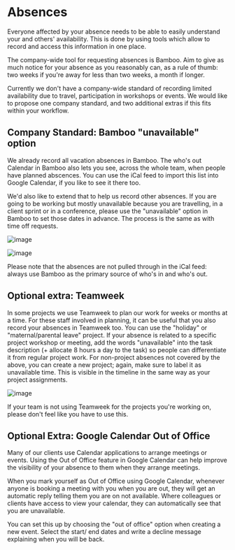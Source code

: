 # Absences

Everyone affected by your absence needs to be able to easily understand your and others' availability. This is done by using tools which allow to record and access this information in one place.

The company-wide tool for requesting absences is Bamboo. Aim to give as much notice for your absence as you reasonably can, as a rule of thumb: two weeks if you're away for less than two weeks, a month if longer.

Currently we don't have a company-wide standard of recording limited availability due to travel, participation in workshops or events. We would like to propose one company standard, and two additional extras if this fits within your workflow.

## Company Standard: Bamboo "unavailable" option

We already record all vacation absences in Bamboo. The who's out Calendar in Bamboo also lets you see, across the whole team, when people have planned abscences. You can use the iCal feed to import this list into Google Calendar, if you like to see it there too.

We'd also like to extend that to help us record other absences. If you are going to be working but mostly unavailable because you are travelling, in a client sprint or in a conference, please use the "unavailable" option in Bamboo to set those dates in advance. The process is the same as with time off requests.

![image](https://user-images.githubusercontent.com/1506306/42953516-eca834dc-8b7a-11e8-9d2d-1e897298be9c.png)

![image](https://user-images.githubusercontent.com/1506306/42953576-0b67b758-8b7b-11e8-9a01-0eb37edfbb48.png)

Please note that the absences are not pulled through in the iCal feed: always use Bamboo as the primary source of who's in and who's out.

## Optional extra: Teamweek

In some projects we use Teamweek to plan our work for weeks or months at a time. For these staff involved in planning, it can be useful that you also record your absences in Teamweek too. You can use the "holiday" or "maternal/parental leave" project. If your absence is related to a specific project workshop or meeting, add the words "unavailable" into the task description \(+ allocate 8 hours a day to the task\) so people can differentiate it from regular project work. For non-project absences not covered by the above, you can create a new project; again, make sure to label it as unavailable time. This is visible in the timeline in the same way as your project assignments.

![image](https://user-images.githubusercontent.com/134055/43245679-11a73f22-90a7-11e8-9e56-5ef4e99d13ac.png)

If your team is not using Teamweek for the projects you're working on, please don't feel like you have to use this.

## Optional Extra: Google Calendar Out of Office

Many of our clients use Calendar applications to arrange meetings or events. Using the Out of Office feature in Google Calendar can help improve the visibility of your absence to them when they arrange meetings.

When you mark yourself as Out of Office using Google Calendar, whenever anyone is booking a meeting with you when you are out, they will get an automatic reply telling them you are on not available. Where colleagues or clients have access to view your calendar, they can automatically see that you are unavailable.

You can set this up by choosing the "out of office" option when creating a new event. Select the start/ end dates and write a decline message explaining when you will be back.

